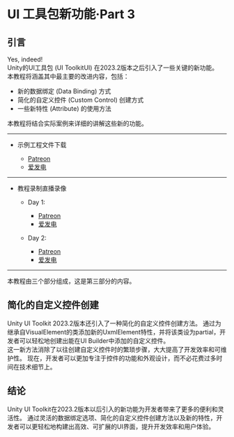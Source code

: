 # UI 工具包新功能·Part 3

## 引言

Yes, indeed!  
Unity的UI工具包 (UI ToolkitUI) 在2023.2版本之后引入了一些关键的新功能。  
本教程将涵盖其中最主要的改进内容，包括：

- 新的数据绑定 (Data Binding) 方式
- 简化的自定义控件 (Custom Control) 创建方式
- 一些新特性 (Attribute) 的使用方法

本教程将结合实际案例来详细的讲解这些新的功能。

---

- 示例工程文件下载

    - [Patreon](https://www.patreon.com/posts/unity-ui-toolkit-102677647?utm_medium=clipboard_copy&utm_source=copyLink&utm_campaign=postshare_creator&utm_content=join_link)
    - [爱发电](https://afdian.net/p/379c052cfe9311ee8c5652540025c377)

---

- 教程录制直播录像

    - Day 1:
        - [Patreon](https://www.patreon.com/posts/unity-ui-toolkit-102799835?utm_medium=clipboard_copy&utm_source=copyLink&utm_campaign=postshare_creator&utm_content=join_link)
        - [爱发电](https://afdian.net/p/8283596c00d911ef81a15254001e7c00)
    - Day 2:

        - [Patreon](https://www.patreon.com/posts/unity-ui-toolkit-102845772?utm_medium=clipboard_copy&utm_source=copyLink&utm_campaign=postshare_creator&utm_content=join_link)
        - [爱发电](https://afdian.net/p/e649e94400dd11efa59e52540025c377)

---

本教程由三个部分组成，这是第三部分的内容。

## 简化的自定义控件创建

Unity UI Toolkit 2023.2版本还引入了一种简化的自定义控件创建方法。
通过为继承自VisualElement的类添加新的UxmlElement特性，并将该类设为partial，开发者可以轻松地创建出能在UI Builder中添加的自定义控件。  
这一新方法消除了以往创建自定义控件时的繁琐步骤，大大提高了开发效率和可维护性。
现在，开发者可以更加专注于控件的功能和外观设计，而不必花费过多时间在技术细节上。

## 结论

Unity UI Toolkit在2023.2版本以后引入的新功能为开发者带来了更多的便利和灵活性。
通过灵活的数据绑定选项、简化的自定义控件创建方法以及新的特性，开发者可以更轻松地构建出高效、可扩展的UI界面，提升开发效率和用户体验。
